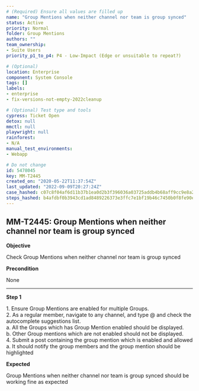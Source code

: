 ```yaml
---
# (Required) Ensure all values are filled up
name: "Group Mentions when neither channel nor team is group synced"
status: Active
priority: Normal
folder: Group Mentions
authors: ""
team_ownership: 
- Suite Users
priority_p1_to_p4: P4 - Low-Impact (Edge or unsuitable to repeat?)

# (Optional)
location: Enterprise
component: System Console
tags: []
labels: 
- enterprise
- fix-versions-not-empty-2022cleanup

# (Optional) Test type and tools
cypress: Ticket Open
detox: null
mmctl: null
playwright: null
rainforest: 
- N/A
manual_test_environments: 
- Webapp

# Do not change
id: 5478045
key: MM-T2445
created_on: "2020-05-22T11:37:54Z"
last_updated: "2022-09-09T20:27:24Z"
case_hashed: c07c8f04af6d11b37b1ea0d2b3f396036a03725addb4b68aff9cc9e8a2b54b51743497d645314cc52959fe626c9df466
steps_hashed: b4afdbf0b3943cd1ad8489226373e3ffc7e1bf19b46c7450b0f8fe90e54d6c20f07fb1c1f4af079aec0de47bdb04be7c
---
```


<!-- (Auto-generated) Based on frontmatter's "key" and "name" -->

## MM-T2445: Group Mentions when neither channel nor team is group synced

**Objective**

Check Group Mentions when neither channel nor team is group synced

**Precondition**

None

---

**Step 1**

1\. Ensure Group Mentions are enabled for multiple Groups.\
2\. As a regular member, navigate to any channel, and type @ and check the autocomplete suggestions list.\
a. All the Groups which has Group Mention enabled should be displayed.\
b. Other Group mentions which are not enabled should not be displayed.\
4\. Submit a post containing the group mention which is enabled and allowed\
a. It should notify the group members and the group mention should be highlighted

**Expected**

Group Mentions when neither channel nor team is group synced should be working fine as expected
